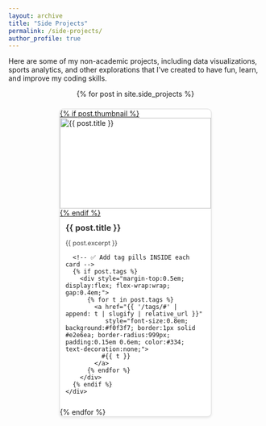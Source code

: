 ```yaml
---
layout: archive
title: "Side Projects"
permalink: /side-projects/
author_profile: true
---
```


Here are some of my non-academic projects, including data visualizations, sports analytics, and other explorations that I've created to have fun, learn, and improve my coding skills.

<style>
.project-card {
  width: 300px;
  border: 1px solid #ddd;
  border-radius: 8px;
  overflow: hidden;
  box-shadow: 0 2px 4px rgba(0,0,0,0.1);
  background: white;
  transition: transform 0.2s ease, box-shadow 0.2s ease;
}

.project-card:hover {
  transform: translateY(-5px);
  box-shadow: 0 6px 12px rgba(0,0,0,0.2);
}

.project-card img {
  width: 100%;
  height: 180px;
  object-fit: cover;
  transition: opacity 0.3s ease;
}

.project-card:hover img {
  opacity: 0.8;
}

.project-card h3 a {
  color: #333;
  text-decoration: none;
  transition: color 0.2s ease;
}

.project-card:hover h3 a {
  color: #0056b3;
}
</style>

<div class="projects-grid" style="display:flex; flex-wrap:wrap; gap:1.5em; justify-content:center;">
{% for post in site.side_projects %}
  <div class="project-card">
    <a href="{{ post.url | relative_url }}">
      {% if post.thumbnail %}
        <img src="{{ post.thumbnail | relative_url }}" alt="{{ post.title }}">
      {% endif %}
    </a>
    <div style="padding:0.8em;">
      <h3 style="margin:0 0 0.3em 0;">
        <a href="{{ post.url | relative_url }}">{{ post.title }}</a>
      </h3>
      <p style="font-size:0.9em; color:#444;">{{ post.excerpt }}</p>

      <!-- ✅ Add tag pills INSIDE each card -->
      {% if post.tags %}
        <div style="margin-top:0.5em; display:flex; flex-wrap:wrap; gap:0.4em;">
          {% for t in post.tags %}
            <a href="{{ '/tags/#' | append: t | slugify | relative_url }}"
               style="font-size:0.8em; background:#f0f3f7; border:1px solid #e2e6ea; border-radius:999px; padding:0.15em 0.6em; color:#334; text-decoration:none;">
              #{{ t }}
            </a>
          {% endfor %}
        </div>
      {% endif %}
    </div>
  </div>
{% endfor %}
</div>
